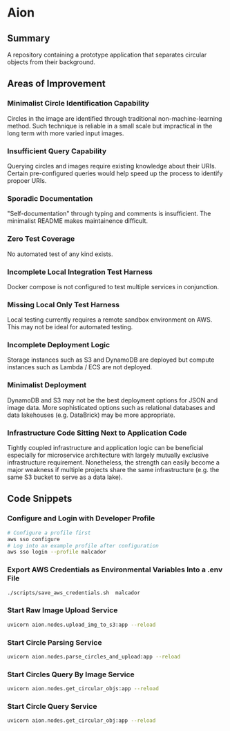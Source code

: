 # Aion

## Summary

A repository containing a prototype application that separates circular objects from their background.

## Areas of Improvement

### Minimalist Circle Identification Capability

Circles in the image are identified through traditional non-machine-learning method. Such technique is reliable in a small scale but impractical in the long term with more varied input images.

### Insufficient Query Capability

Querying circles and images require existing knowledge about their URIs. Certain pre-configured queries would help speed up the process to identify propoer URIs.

### Sporadic Documentation

"Self-documentation" through typing and comments is insufficient. The minimalist README makes maintainence difficult.

### Zero Test Coverage

No automated test of any kind exists.

### Incomplete Local Integration Test Harness

Docker compose is not configured to test multiple services in conjunction.

### Missing Local Only Test Harness

Local testing currently requires a remote sandbox environment on AWS. This may not be ideal for automated testing.

### Incomplete Deployment Logic

Storage instances such as S3 and DynamoDB are deployed but compute instances such as Lambda / ECS are not deployed.

### Minimalist Deployment

DynamoDB and S3 may not be the best deployment options for JSON and image data. More sophisticated options such as relational databases and data lakehouses (e.g. DataBrick) may be more appropriate.

### Infrastructure Code Sitting Next to Application Code

Tightly coupled infrastructure and application logic can be beneficial especially for microservice architecture with largely mutually exclusive infrastructure requirement. Nonetheless, the strength can easily become a major weakness if multiple projects share the same infrastructure (e.g. the same S3 bucket to serve as a data lake).

## Code Snippets

### Configure and Login with Developer Profile

```sh
# Configure a profile first
aws sso configure
# Log into an example profile after configuration
aws sso login --profile malcador
```

### Export AWS Credentials as Environmental Variables Into a .env File

```sh
./scripts/save_aws_credentials.sh  malcador
```

### Start Raw Image Upload Service

```sh
uvicorn aion.nodes.upload_img_to_s3:app --reload
```

### Start Circle Parsing Service

```sh
uvicorn aion.nodes.parse_circles_and_upload:app --reload
```

### Start Circles Query By Image Service

```sh
uvicorn aion.nodes.get_circular_objs:app --reload
```

### Start Circle Query Service

```sh
uvicorn aion.nodes.get_circular_obj:app --reload
```
